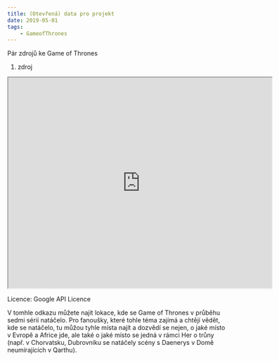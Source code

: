 ```yaml
---
title: (Otevřená) data pro projekt
date: 2019-05-01
tags: 
    - GameofThrones
---
```

Pár zdrojů ke Game of Thrones


1. zdroj
<iframe src="https://www.google.com/maps/d/embed?mid=1aE0O2HKp3KaIus7B6M4KnJiVPJVrVhu7" width="600" height="480"></iframe>

Licence: Google API Licence

V tomhle odkazu můžete najít lokace, kde se Game of Thrones v průběhu sedmi sérií natáčelo. 
Pro fanoušky, které tohle téma zajímá a chtějí vědět, kde se natáčelo, tu můžou tyhle místa najít a dozvědí se nejen,
o jaké místo v Evropě a Africe jde, ale také o jaké místo se jedná v rámci Her o trůny (např. v Chorvatsku, Dubrovníku se natáčely
scény s Daenerys v Domě neumírajících v Qarthu).



